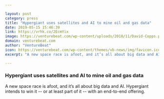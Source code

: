 ```yaml
---

layout: post
category: press
title: "Hypergiant uses satellites and AI to mine oil and gas data"
date: 2019-05-15 15:46:39
link: https://vrhk.co/2EcmYix
image: https://venturebeat.com/wp-content/uploads/2018/11/David-Copps.png?w=1200&strip=all
domain: venturebeat.com
author: "VentureBeat"
icon: https://venturebeat.com/wp-content/themes/vb-news/img/favicon.ico
excerpt: "A new space race is afoot, and it’s all about big data and AI. Hypergiant intends to win it -- or at least part of it -- with an end-to-end offering."

---
```


### Hypergiant uses satellites and AI to mine oil and gas data

A new space race is afoot, and it’s all about big data and AI. Hypergiant intends to win it -- or at least part of it -- with an end-to-end offering.